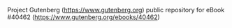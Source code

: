 Project Gutenberg (https://www.gutenberg.org) public repository for eBook #40462 (https://www.gutenberg.org/ebooks/40462)
